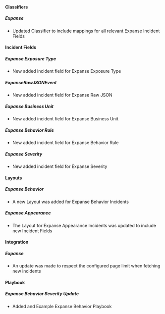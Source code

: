 
#### Classifiers
##### Expanse
  - Updated Classifier to include mappings for all relevant Expanse Incident Fields

#### Incident Fields
##### Expanse Exposure Type
  - New added incident field for Expanse Exposure Type
##### ExpanseRawJSONEvent
  - New added incident field for Expanse Raw JSON
##### Expanse Business Unit
  - New added incident field for Expanse Business Unit
##### Expanse Behavior Rule
  - New added incident field for Expanse Behavior Rule
##### Expanse Severity
  - New added incident field for Expanse Severity

#### Layouts
##### Expanse Behavior
  - A new Layout was added for Expanse Behavior Incidents
##### Expanse Appearance
  - The Layout for Expanse Appearance Incidents was updated to include new Incident Fields

#### Integration
##### Expanse
  - An update was made to respect the configured page limit when fetching new incidents

#### Playbook
##### Expanse Behavior Severity Update
  - Added and Example Expanse Behavior Playbook
